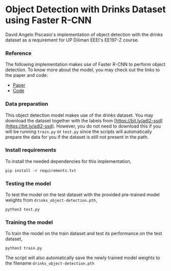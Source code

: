 # Object Detection with Drinks Dataset using Faster R-CNN
David Angelo Piscasio's implementation of object detection with the drinks dataset as a requirement for UP Diliman EEEI's EE197-Z course.

### Reference
The following implementation makes use of Faster R-CNN to perform object detection. To know more about the model, you may check out the links to the paper and code:
* [Paper](https://arxiv.org/abs/1506.01497)
* [Code](https://github.com/rbgirshick/py-faster-rcnn)

### Data preparation
This object detection model makes use of the drinks dataset. You may download the dataset together with the labels from [https://bit.ly/adl2-ssd](https://bit.ly/adl2-ssd). However, you do not need to download this if you will be running ```train.py``` or ```test.py``` since the scripts will automatically prepare the data for you if the dataset is still not present in the path.

### Install requirements
To install the needed dependencies for this implementation,
```
pip install -r requirements.txt
```

### Testing the model
To test the model on the test dataset with the provided pre-trained model weights from ```drinks_object-detection.pth```,
```
python3 test.py
```

### Training the model
To train the model on the train dataset and test its performance on the test dataset,
```
python3 train.py
```
The script will also automatically save the newly trained model weights to the filename ```drinks_object-detection.pth```

